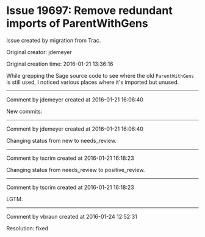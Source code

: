 # Issue 19697: Remove redundant imports of ParentWithGens

Issue created by migration from Trac.

Original creator: jdemeyer

Original creation time: 2016-01-21 13:36:16

While grepping the Sage source code to see where the old `ParentWithGens` is still used, I noticed various places where it's imported but unused.


---

Comment by jdemeyer created at 2016-01-21 16:06:40

New commits:


---

Comment by jdemeyer created at 2016-01-21 16:06:40

Changing status from new to needs_review.


---

Comment by tscrim created at 2016-01-21 16:18:23

Changing status from needs_review to positive_review.


---

Comment by tscrim created at 2016-01-21 16:18:23

LGTM.


---

Comment by vbraun created at 2016-01-24 12:52:31

Resolution: fixed
